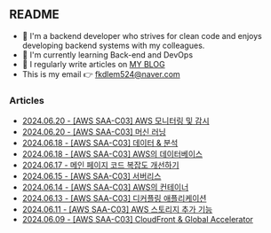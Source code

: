 
## README

- 🚀 I'm a backend developer who strives for clean code and enjoys developing backend systems with my colleagues.
- 🌱 I'm currently learning Back-end and DevOps
- 📝 I regularly write articles on [MY BLOG](https://velog.io/@jaymin_e/posts/)
- This is my email 👉  fkdlem524@naver.com

### Articles

- [2024.06.20 - [AWS SAA-C03] AWS 모니터링 및 감시](https://velog.io/@jaymin_e/AWS-SAA-C03-AWS-%EB%AA%A8%EB%8B%88%ED%84%B0%EB%A7%81-%EB%B0%8F-%EA%B0%90%EC%8B%9C) <br/>
- [2024.06.20 - [AWS SAA-C03] 머신 러닝](https://velog.io/@jaymin_e/AWS-SAA-C03-%EB%A8%B8%EC%8B%A0-%EB%9F%AC%EB%8B%9D) <br/>
- [2024.06.18 - [AWS SAA-C03] 데이터 & 분석](https://velog.io/@jaymin_e/AWS-SAA-C03-%EB%8D%B0%EC%9D%B4%ED%84%B0-%EB%B6%84%EC%84%9D) <br/>
- [2024.06.18 - [AWS SAA-C03] AWS의 데이터베이스](https://velog.io/@jaymin_e/AWS-SAA-C03-AWS%EC%9D%98-%EB%8D%B0%EC%9D%B4%ED%84%B0%EB%B2%A0%EC%9D%B4%EC%8A%A4) <br/>
- [2024.06.17 - 메인 페이지 코드 복잡도 개선하기](https://velog.io/@jaymin_e/%EB%A9%94%EC%9D%B8-%ED%8E%98%EC%9D%B4%EC%A7%80-%EC%BD%94%EB%93%9C-%EB%B3%B5%EC%9E%A1%EB%8F%84-%EA%B0%9C%EC%84%A0%ED%95%98%EA%B8%B0) <br/>
- [2024.06.15 - [AWS SAA-C03] 서버리스](https://velog.io/@jaymin_e/AWS-SAA-C03-%EC%84%9C%EB%B2%84%EB%A6%AC%EC%8A%A4) <br/>
- [2024.06.14 - [AWS SAA-C03] AWS의 컨테이너](https://velog.io/@jaymin_e/AWS-SAA-C03-AWS%EC%9D%98-%EC%BB%A8%ED%85%8C%EC%9D%B4%EB%84%88) <br/>
- [2024.06.13 - [AWS SAA-C03] 디커플링 애플리케이션](https://velog.io/@jaymin_e/AWS-SAA-C03-%EB%94%94%EC%BB%A4%ED%94%8C%EB%A7%81-%EC%95%A0%ED%94%8C%EB%A6%AC%EC%BC%80%EC%9D%B4%EC%85%98) <br/>
- [2024.06.11 - [AWS SAA-C03] AWS 스토리지 추가 기능](https://velog.io/@jaymin_e/AWS-SAA-C03-AWS-%EC%8A%A4%ED%86%A0%EB%A6%AC%EC%A7%80-%EC%B6%94%EA%B0%80-%EA%B8%B0%EB%8A%A5) <br/>
- [2024.06.09 - [AWS SAA-C03] CloudFront & Global Accelerator](https://velog.io/@jaymin_e/AWS-SAA-C03-CloudFront-Global-Accelerator) <br/>
